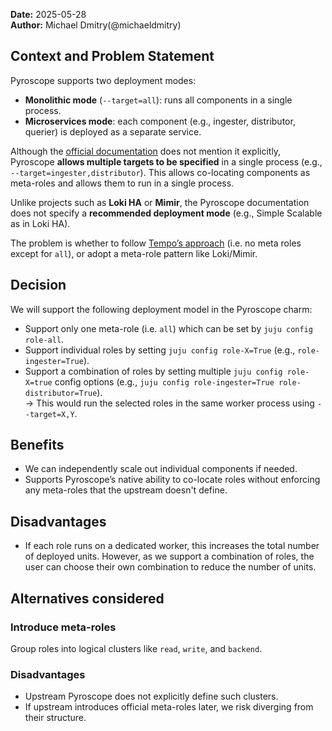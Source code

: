 **Date:** 2025-05-28<br/>
**Author:** Michael Dmitry(@michaeldmitry)  

## Context and Problem Statement

Pyroscope supports two deployment modes:

- **Monolithic mode** (`--target=all`): runs all components in a single process.
- **Microservices mode**: each component (e.g., ingester, distributor, querier) is deployed as a separate service.

Although the [official documentation](https://grafana.com/docs/pyroscope/latest/reference-pyroscope-architecture/deployment-modes/) does not mention it explicitly, Pyroscope **allows multiple targets to be specified** in a single process (e.g., `--target=ingester,distributor`). This allows co-locating components as meta-roles and allows them to run in a single process.

Unlike projects such as **Loki HA** or **Mimir**, the Pyroscope documentation does not specify a **recommended deployment mode** (e.g., Simple Scalable as in Loki HA).


The problem is whether to follow [Tempo’s approach](https://github.com/canonical/tempo-worker-k8s-operator/blob/main/charmcraft.yaml#L55) (i.e. no meta roles except for `all`), or adopt a meta-role pattern like Loki/Mimir.


## Decision 

We will support the following deployment model in the Pyroscope charm:

- Support only one meta-role (i.e. `all`) which can be set by `juju config role-all`.
- Support individual roles by setting `juju config role-X=True` (e.g., `role-ingester=True`).
- Support a combination of roles by setting multiple `juju config role-X=true` config options (e.g., `juju config role-ingester=True role-distributor=True`).  
    → This would run the selected roles in the same worker process using `--target=X,Y`.


## Benefits

- We can independently scale out individual components if needed.
- Supports Pyroscope’s native ability to co-locate roles without enforcing any meta-roles that the upstream doesn't define.

## Disadvantages

- If each role runs on a dedicated worker, this increases the total number of deployed units. However, as we support a combination of roles, the user can choose their own combination to reduce the number of units.

## Alternatives considered

### Introduce meta-roles
Group roles into logical clusters like `read`, `write`, and `backend`.

### Disadvantages

- Upstream Pyroscope does not explicitly define such clusters.
- If upstream introduces official meta-roles later, we risk diverging from their structure.